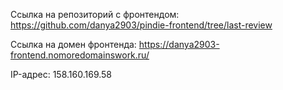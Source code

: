 Ссылка на репозиторий с фронтендом: https://github.com/danya2903/pindie-frontend/tree/last-review

Ссылка на домен фронтенда: https://danya2903-frontend.nomoredomainswork.ru/

IP-адрес: 158.160.169.58